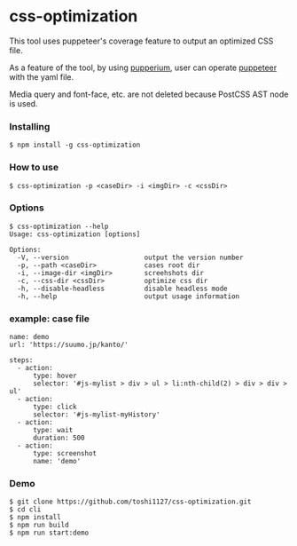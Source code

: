 # css-optimization

This tool uses puppeteer's coverage feature to output an optimized CSS file.

As a feature of the tool, by using [pupperium](https://github.com/akito0107/pupperium), user can operate [puppeteer](https://github.com/GoogleChrome/puppeteer) with the yaml file.

Media query and font-face, etc. are not deleted because PostCSS AST node is used.

### Installing
```
$ npm install -g css-optimization
```

### How to use
```
$ css-optimization -p <caseDir> -i <imgDir> -c <cssDir>
```

### Options
```
$ css-optimization --help
Usage: css-optimization [options]

Options:
  -V, --version                   output the version number
  -p, --path <caseDir>            cases root dir
  -i, --image-dir <imgDir>        screehshots dir
  -c, --css-dir <cssDir>          optimize css dir
  -h, --disable-headless          disable headless mode
  -h, --help                      output usage information
```

### example: case file
```
name: demo
url: 'https://suumo.jp/kanto/'

steps:
  - action:
      type: hover
      selector: '#js-mylist > div > ul > li:nth-child(2) > div > div > ul'
  - action:
      type: click
      selector: '#js-mylist-myHistory' 
  - action:
      type: wait
      duration: 500
  - action:
      type: screenshot
      name: 'demo'
```

### Demo
```
$ git clone https://github.com/toshi1127/css-optimization.git
$ cd cli
$ npm install
$ npm run build
$ npm run start:demo
```
